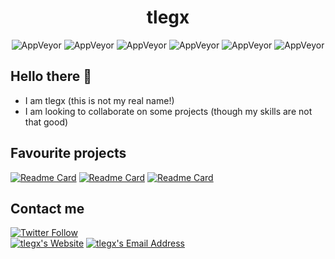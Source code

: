 <h1 align="center">tlegx</h1>
<p align="center">
  <img alt="AppVeyor" src="https://img.shields.io/badge/Code-Python-informational?style=flat&logo=data:image/svg%2bxml;base64,<BASE64_DATA>">
  <img alt="AppVeyor" src="https://img.shields.io/badge/Code-Web Apps-informational?style=flat&logo=data:image/svg%2bxml;base64,<BASE64_DATA>">
  <img alt="AppVeyor" src="https://img.shields.io/badge/Code-CS-informational?style=flat&logo=data:image/svg%2bxml;base64,<BASE64_DATA>">
  <img alt="AppVeyor" src="https://img.shields.io/badge/Code-Java-informational?style=flat&logo=data:image/svg%2bxml;base64,<BASE64_DATA>">
  <img alt="AppVeyor" src="https://img.shields.io/badge/OS-Windows-informational?style=flat&logo=data:image/svg%2bxml;base64,<BASE64_DATA>">
  <img alt="AppVeyor" src="https://img.shields.io/badge/IDE-VS Code-informational?style=flat&logo=data:image/svg%2bxml;base64,<BASE64_DATA>">
</p>

## Hello there 👋
- I am tlegx (this is not my real name!)
- I am looking to collaborate on some projects (though my skills are not that good)

## Favourite projects
[![Readme Card](https://github-readme-stats.vercel.app/api/pin/?username=tlegx&repo=alt_case_bot_twitter&theme=nord&show_owner=true)](https://github.com/tlegx/alt_case_bot_twitter)
[![Readme Card](https://github-readme-stats.vercel.app/api/pin/?username=tlegx&repo=hangman_terminal&theme=nord&show_owner=true)](https://github.com/tlegx/hangman_terminal)
[![Readme Card](https://github-readme-stats.vercel.app/api/pin/?username=tlegx&repo=3xplus1&theme=nord&show_owner=true)](https://github.com/tlegx/3xplus1)

## Contact me
<a href="https://twitter.com/tlegx_"> ![Twitter Follow](https://img.shields.io/twitter/follow/tlegx_?style=social)</a></br>
<a href="https://tlegx.rf.gd"> ![tlegx's Website](https://img.shields.io/badge/Website-tlegx.rf.gd-blue)</a>
<a href="mailto:baovinhphuoc@gmail.com"> ![tlegx's Email Address](https://img.shields.io/badge/Email-baovinhphuoc%40gmail.com-blue)</a>
